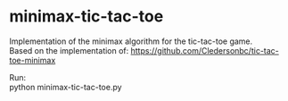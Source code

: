 # minimax-tic-tac-toe
Implementation of the minimax algorithm for the tic-tac-toe game.  
Based on the implementation of: https://github.com/Cledersonbc/tic-tac-toe-minimax

Run:  
python minimax-tic-tac-toe.py

